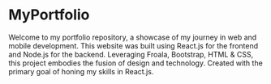 # MyPortfolio
Welcome to my portfolio repository, a showcase of my journey in web and mobile development. This website was built using React.js for the frontend and Node.js for the backend. Leveraging Froala, Bootstrap, HTML &amp; CSS, this project embodies the fusion of design and technology. Created with the primary goal of honing my skills in React.js.
